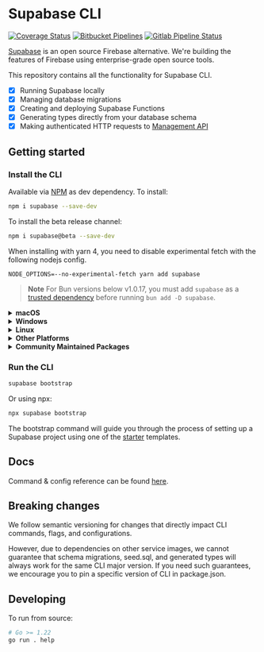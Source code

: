 # Supabase CLI

[![Coverage Status](https://coveralls.io/repos/github/supabase/cli/badge.svg?branch=main)](https://coveralls.io/github/supabase/cli?branch=main) [![Bitbucket Pipelines](https://img.shields.io/bitbucket/pipelines/supabase-cli/setup-cli/master?style=flat-square&label=Bitbucket%20Canary)](https://bitbucket.org/supabase-cli/setup-cli/pipelines) [![Gitlab Pipeline Status](https://img.shields.io/gitlab/pipeline-status/sweatybridge%2Fsetup-cli?label=Gitlab%20Canary)
](https://gitlab.com/sweatybridge/setup-cli/-/pipelines)

[Supabase](https://supabase.io) is an open source Firebase alternative. We're building the features of Firebase using enterprise-grade open source tools.

This repository contains all the functionality for Supabase CLI.

- [x] Running Supabase locally
- [x] Managing database migrations
- [x] Creating and deploying Supabase Functions
- [x] Generating types directly from your database schema
- [x] Making authenticated HTTP requests to [Management API](https://supabase.com/docs/reference/api/introduction)

## Getting started

### Install the CLI

Available via [NPM](https://www.npmjs.com) as dev dependency. To install:

```bash
npm i supabase --save-dev
```

To install the beta release channel:

```bash
npm i supabase@beta --save-dev
```

When installing with yarn 4, you need to disable experimental fetch with the following nodejs config.

```
NODE_OPTIONS=--no-experimental-fetch yarn add supabase
```

> **Note**
> For Bun versions below v1.0.17, you must add `supabase` as a [trusted dependency](https://bun.sh/guides/install/trusted) before running `bun add -D supabase`.

<details>
  <summary><b>macOS</b></summary>

Available via [Homebrew](https://brew.sh). To install:

```sh
brew install supabase/tap/supabase
```

To install the beta release channel:

```sh
brew install supabase/tap/supabase-beta
brew link --overwrite supabase-beta
```

To upgrade:

```sh
brew upgrade supabase
```

</details>

<details>
  <summary><b>Windows</b></summary>

Available via [Scoop](https://scoop.sh). To install:

```powershell
scoop bucket add supabase https://github.com/supabase/scoop-bucket.git
scoop install supabase
```

To upgrade:

```powershell
scoop update supabase
```

</details>

<details>
  <summary><b>Linux</b></summary>

Available via [Homebrew](https://brew.sh) and Linux packages.

#### via Homebrew

To install:

```sh
brew install supabase/tap/supabase
```

To upgrade:

```sh
brew upgrade supabase
```

#### via Linux packages

Linux packages are provided in [Releases](https://github.com/supabase/cli/releases). To install, download the `.apk`/`.deb`/`.rpm`/`.pkg.tar.zst` file depending on your package manager and run the respective commands.

```sh
sudo apk add --allow-untrusted <...>.apk
```

```sh
sudo dpkg -i <...>.deb
```

```sh
sudo rpm -i <...>.rpm
```

```sh
sudo pacman -U <...>.pkg.tar.zst
```

</details>

<details>
  <summary><b>Other Platforms</b></summary>

You can also install the CLI via [go modules](https://go.dev/ref/mod#go-install) without the help of package managers.

```sh
go install github.com/supabase/cli@latest
```

Add a symlink to the binary in `$PATH` for easier access:

```sh
ln -s "$(go env GOPATH)/bin/cli" /usr/bin/supabase
```

This works on other non-standard Linux distros.

</details>

<details>
  <summary><b>Community Maintained Packages</b></summary>

Available via [pkgx](https://pkgx.sh/). Package script [here](https://github.com/pkgxdev/pantry/blob/main/projects/supabase.com/cli/package.yml).
To install in your working directory:

```bash
pkgx install supabase
```

Available via [Nixpkgs](https://nixos.org/). Package script [here](https://github.com/NixOS/nixpkgs/blob/master/pkgs/development/tools/supabase-cli/default.nix).

</details>

### Run the CLI

```bash
supabase bootstrap
```

Or using npx:

```bash
npx supabase bootstrap
```

The bootstrap command will guide you through the process of setting up a Supabase project using one of the [starter](https://github.com/supabase-community/supabase-samples/blob/main/samples.json) templates.

## Docs

Command & config reference can be found [here](https://supabase.com/docs/reference/cli/about).

## Breaking changes

We follow semantic versioning for changes that directly impact CLI commands, flags, and configurations.

However, due to dependencies on other service images, we cannot guarantee that schema migrations, seed.sql, and generated types will always work for the same CLI major version. If you need such guarantees, we encourage you to pin a specific version of CLI in package.json.

## Developing

To run from source:

```sh
# Go >= 1.22
go run . help




```
